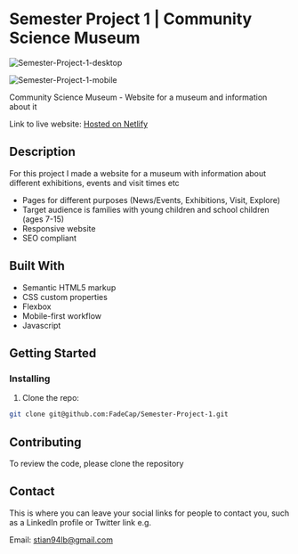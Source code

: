 # Semester Project 1 | Community Science Museum

![Semester-Project-1-desktop](https://github.com/FadeCap/Semester-Project-1/assets/116163360/182930d0-e4cd-4751-921f-3ed1bce6795c)

![Semester-Project-1-mobile](https://github.com/FadeCap/Semester-Project-1/assets/116163360/55c20cc6-8ca8-4b2e-a73a-d9aed4459182)


Community Science Museum - Website for a museum and information about it

Link to live website: [Hosted on Netlify](https://csm-semesterproj-stian.netlify.app/)

## Description

For this project I made a website for a museum with information about different exhibitions, events and visit times etc

- Pages for different purposes (News/Events, Exhibitions, Visit, Explore)
- Target audience is families with young children and school children (ages 7-15)
- Responsive website
- SEO compliant

## Built With

- Semantic HTML5 markup
- CSS custom properties
- Flexbox
- Mobile-first workflow
- Javascript

## Getting Started

### Installing

1. Clone the repo:

```bash
git clone git@github.com:FadeCap/Semester-Project-1.git
```

## Contributing

To review the code, please clone the repository

## Contact

This is where you can leave your social links for people to contact you, such as a LinkedIn profile or Twitter link e.g.

Email: stian94lb@gmail.com
